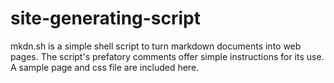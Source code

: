 # site-generating-script
mkdn.sh is a simple shell script to turn markdown documents into web pages. The script's prefatory comments offer simple instructions for its use. A sample page and css file are included here.
